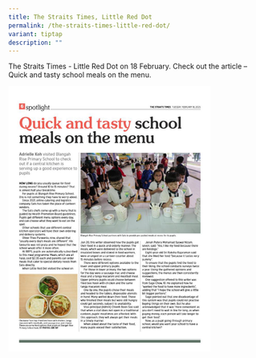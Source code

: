 ```yaml
---
title: The Straits Times, Little Red Dot
permalink: /the-straits-times-little-red-dot/
variant: tiptap
description: ""
---
```

<p>The Straits Times - Little Red Dot on 18 February. Check out the article
– Quick and tasty school meals on the menu.</p>
<div class="isomer-image-wrapper">
<img style="width: 80%;" height="auto" width="100%" alt="" src="/images/2025 Photo Album/Red_Dot_Article_.png">
</div>
<p></p>